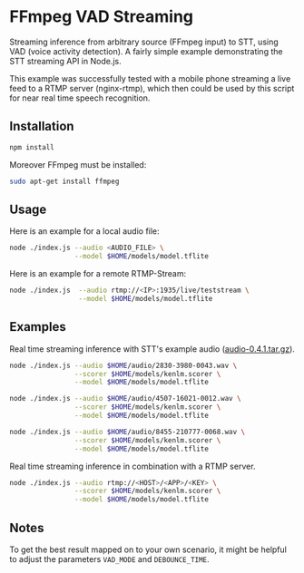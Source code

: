 # FFmpeg VAD Streaming

Streaming inference from arbitrary source (FFmpeg input) to STT, using VAD (voice activity detection). A fairly simple example demonstrating the STT streaming API in Node.js.

This example was successfully tested with a mobile phone streaming a live feed to a RTMP server (nginx-rtmp), which then could be used by this script for near real time speech recognition.

## Installation

```bash
npm install
```

Moreover FFmpeg must be installed:

```bash
sudo apt-get install ffmpeg
```

## Usage

Here is an example for a local audio file:
```bash
node ./index.js --audio <AUDIO_FILE> \
                --model $HOME/models/model.tflite
```

Here is an example for a remote RTMP-Stream:
```bash
node ./index.js  --audio rtmp://<IP>:1935/live/teststream \
                 --model $HOME/models/model.tflite
```

## Examples
Real time streaming inference with STT's example audio ([audio-0.4.1.tar.gz](https://github.com/coqui-ai/STT/releases/download/v0.4.1/audio-0.4.1.tar.gz)).
```bash
node ./index.js --audio $HOME/audio/2830-3980-0043.wav \
                --scorer $HOME/models/kenlm.scorer \
                --model $HOME/models/model.tflite
```
```bash
node ./index.js --audio $HOME/audio/4507-16021-0012.wav \
                --scorer $HOME/models/kenlm.scorer \
                --model $HOME/models/model.tflite
```
```bash
node ./index.js --audio $HOME/audio/8455-210777-0068.wav \
                --scorer $HOME/models/kenlm.scorer \
                --model $HOME/models/model.tflite
```
Real time streaming inference in combination with a RTMP server.
```bash
node ./index.js --audio rtmp://<HOST>/<APP>/<KEY> \
                --scorer $HOME/models/kenlm.scorer \
                --model $HOME/models/model.tflite
```

## Notes
To get the best result mapped on to your own scenario, it might be helpful to adjust the parameters `VAD_MODE` and `DEBOUNCE_TIME`.
